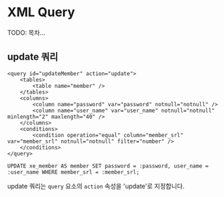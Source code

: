 # XML Query

TODO: 목차...

## update 쿼리

```
<query id="updateMember" action="update">
    <tables>
        <table name="member" />
    </tables>
    <columns>
        <column name="password" var="password" notnull="notnull" />
        <column name="user_name" var="user_name" notnull="notnull" minlength="2" maxlength="40" />
    </columns>
    <conditions>
        <condition operation="equal" column="member_srl" var="member_srl" notnull="notnull" filter="number" />
    </conditions>
</query>
```
```
UPDATE xe_member AS member SET password = :password, user_name = :user_name WHERE member_srl = :member_srl;
```

update 쿼리는 `query` 요소의 `action` 속성을 'update'로 지정합니다.

